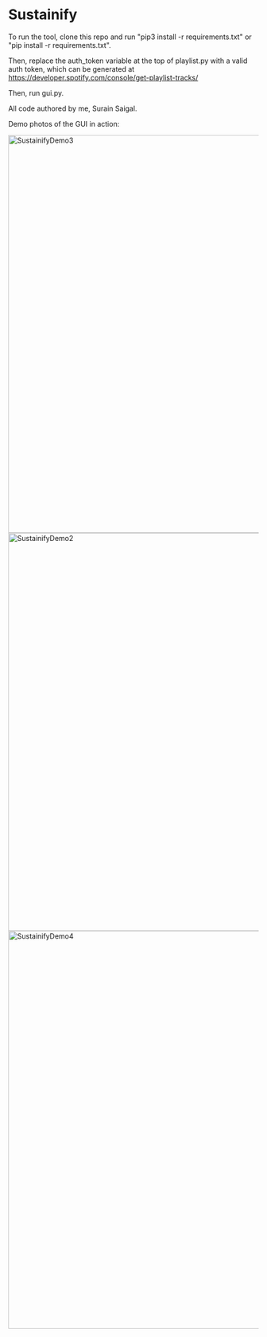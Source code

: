 # Sustainify
To run the tool, clone this repo and run "pip3 install -r requirements.txt" or "pip install -r requirements.txt".

Then, replace the auth_token variable at the top of playlist.py with a valid auth token, which can be generated at https://developer.spotify.com/console/get-playlist-tracks/

Then, run gui.py.

All code authored by me, Surain Saigal.

Demo photos of the GUI in action:

<img width="799" alt="SustainifyDemo3" src="https://github.com/SurainSaigal/Sustainify/assets/73139209/1838db3c-4135-495f-9df6-c69531b83919">

<img width="799" alt="SustainifyDemo2" src="https://github.com/SurainSaigal/Sustainify/assets/73139209/3aada939-df6b-4fb8-9341-f66607425a5c">

<img width="799" alt="SustainifyDemo4" src="https://github.com/SurainSaigal/Sustainify/assets/73139209/c9f76bc8-0443-4639-a0fe-e31938ac2dfa">



